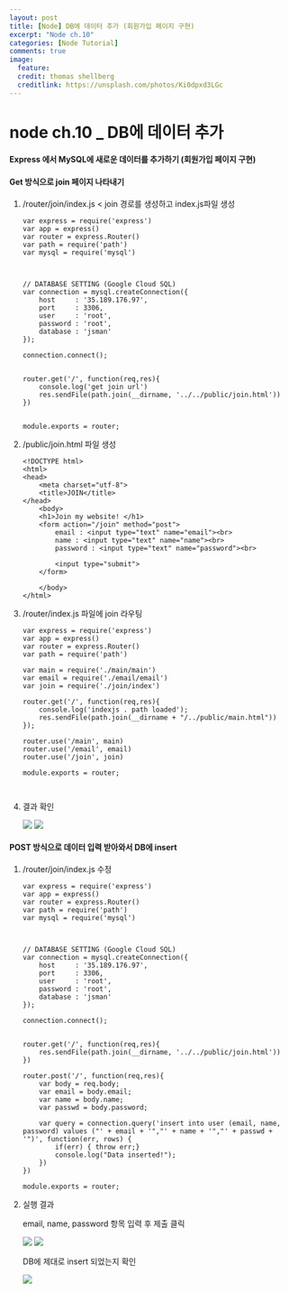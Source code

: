 ```yaml
---
layout: post
title: [Node] DB에 데이터 추가 (회원가입 페이지 구현) 
excerpt: "Node ch.10"
categories: [Node Tutorial]
comments: true
image:
  feature:
  credit: thomas shellberg
  creditlink: https://unsplash.com/photos/Ki0dpxd3LGc
---
```


# node ch.10 _ DB에 데이터 추가

#### Express 에서 MySQL에 새로운 데이터를 추가하기 (회원가입 페이지 구현)


#### Get 방식으로 join 페이지 나타내기

1. /router/join/index.js  < join 경로를 생성하고 index.js파일 생성

    ```
    var express = require('express')
    var app = express()
    var router = express.Router()
    var path = require('path')
    var mysql = require('mysql')



    // DATABASE SETTING (Google Cloud SQL)
    var connection = mysql.createConnection({
        host     : '35.189.176.97',
        port     : 3306,
        user     : 'root',
        password : 'root',
        database : 'jsman'
    });

    connection.connect();


    router.get('/', function(req,res){
        console.log('get join url')
        res.sendFile(path.join(__dirname, '../../public/join.html'))
    })


    module.exports = router;
    ```


2. /public/join.html 파일 생성

    ```
    <!DOCTYPE html>
    <html>
    <head>
        <meta charset="utf-8">
        <title>JOIN</title>
    </head>
        <body>
        <h1>Join my website! </h1>
        <form action="/join" method="post">
            email : <input type="text" name="email"><br>
            name : <input type="text" name="name"><br>
            password : <input type="text" name="password"><br>

            <input type="submit">
        </form>

        </body>
    </html>

    ```

3. /router/index.js 파일에 join 라우팅

    ```
    var express = require('express')
    var app = express()
    var router = express.Router()
    var path = require('path')

    var main = require('./main/main')
    var email = require('./email/email')
    var join = require('./join/index')

    router.get('/', function(req,res){
        console.log('indexjs . path loaded');
        res.sendFile(path.join(__dirname + "/../public/main.html"))
    });

    router.use('/main', main)
    router.use('/email', email)
    router.use('/join', join)

    module.exports = router;



    ```

3. 결과 확인

    <img src="http://postfiles12.naver.net/MjAxNzA4MjBfNjYg/MDAxNTAzMjIzODgwNTM4.liNv4LKl4QHReIripVC-vqapFbaa981o9c0pc4hyMb8g.qWWmF7s8RyfgoytYVhQKJC22KzstJlgYrc7K3Yw0AW0g.PNG.thddk7979/%EC%8A%A4%ED%81%AC%EB%A6%B0%EC%83%B7_2017-08-20_%EC%98%A4%ED%9B%84_7.09.37.png?type=w3">

    <img src="http://postfiles8.naver.net/MjAxNzA4MjBfMTQz/MDAxNTAzMjIzODgwMzMw.KwB_X1k9lkQKoD36-HRgMnY6EpNWPoa0c7Wydn-WY8gg.cWwasAYUBeuPRX-lQTl4NNFl8eER6F4MnGvX3A9cxHUg.PNG.thddk7979/%EC%8A%A4%ED%81%AC%EB%A6%B0%EC%83%B7_2017-08-20_%EC%98%A4%ED%9B%84_7.09.27.png?type=w3">



#### POST 방식으로 데이터 입력 받아와서 DB에 insert

1. /router/join/index.js  수정

    ```
    var express = require('express')
    var app = express()
    var router = express.Router()
    var path = require('path')
    var mysql = require('mysql')



    // DATABASE SETTING (Google Cloud SQL)
    var connection = mysql.createConnection({
        host     : '35.189.176.97',
        port     : 3306,
        user     : 'root',
        password : 'root',
        database : 'jsman'
    });

    connection.connect();


    router.get('/', function(req,res){
        res.sendFile(path.join(__dirname, '../../public/join.html'))
    })

    router.post('/', function(req,res){
        var body = req.body;
        var email = body.email;
        var name = body.name;
        var passwd = body.password;

        var query = connection.query('insert into user (email, name, password) values ("' + email + '","' + name + '","' + passwd + '")', function(err, rows) {
            if(err) { throw err;}
            console.log("Data inserted!");
        })
    })

    module.exports = router;
    ```

2. 실행 결과

    email, name, password 항목 입력 후 제출 클릭

    <img src="http://postfiles9.naver.net/MjAxNzA4MjBfOTYg/MDAxNTAzMjI1OTA4MDk0.DUxpXUTXCd_XbPpMezOgv4kPHR0Sr0-Pvxu6AnqxPqgg.ishyYzjl9oPj9JR6oJacoMpoMgj3Ip8Hut_IHG7dgFcg.PNG.thddk7979/%EC%8A%A4%ED%81%AC%EB%A6%B0%EC%83%B7_2017-08-20_%EC%98%A4%ED%9B%84_7.36.17.png?type=w3">

    <img src="http://postfiles2.naver.net/MjAxNzA4MjBfMjMw/MDAxNTAzMjI1OTA4MjU2.5gSpr93ZFiUqq6XLkPH91BoC-Zw0nsn5XbK8oDZhC8kg.KWA2ThwyD8Olj98bl0EwKW6X7CTTYkxMKlFUcjDj2SYg.PNG.thddk7979/%EC%8A%A4%ED%81%AC%EB%A6%B0%EC%83%B7_2017-08-20_%EC%98%A4%ED%9B%84_7.36.53.png?type=w3">

    DB에 제대로 insert 되었는지 확인

    <img src="http://postfiles2.naver.net/MjAxNzA4MjBfMjYw/MDAxNTAzMjI1OTA4NDU0.zqFfkimBFJfIh-sMzmsrQhk3Dlp85ogP79zOjbLwfugg.sJVL7rsXD9nk2PB9fcA_a6XyXdos9DHZLMEW3_7fE90g.PNG.thddk7979/%EC%8A%A4%ED%81%AC%EB%A6%B0%EC%83%B7_2017-08-20_%EC%98%A4%ED%9B%84_7.37.37.png?type=w3">
